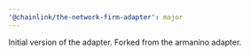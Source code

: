 ```yaml
---
'@chainlink/the-network-firm-adapter': major
---
```


Initial version of the adapter. Forked from the armanino adapter.
